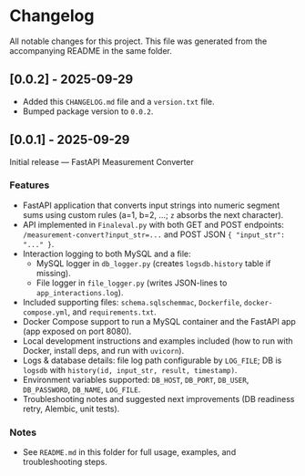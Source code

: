 # Changelog

All notable changes for this project. This file was generated from the accompanying README in the same folder.

## [0.0.2] - 2025-09-29
- Added this `CHANGELOG.md` file and a `version.txt` file.
- Bumped package version to `0.0.2`.

## [0.0.1] - 2025-09-29
Initial release — FastAPI Measurement Converter

### Features
- FastAPI application that converts input strings into numeric segment sums using custom rules (a=1, b=2, ...; `z` absorbs the next character).
- API implemented in `Finaleval.py` with both GET and POST endpoints: `/measurement-convert?input_str=...` and POST JSON `{ "input_str": "..." }`.
- Interaction logging to both MySQL and a file:
  - MySQL logger in `db_logger.py` (creates `logsdb.history` table if missing).
  - File logger in `file_logger.py` (writes JSON-lines to `app_interactions.log`).
- Included supporting files: `schema.sqlschemmac`, `Dockerfile`, `docker-compose.yml`, and `requirements.txt`.
- Docker Compose support to run a MySQL container and the FastAPI app (app exposed on port 8080).
- Local development instructions and examples included (how to run with Docker, install deps, and run with `uvicorn`).
- Logs & database details: file log path configurable by `LOG_FILE`; DB is `logsdb` with `history(id, input_str, result, timestamp)`.
- Environment variables supported: `DB_HOST`, `DB_PORT`, `DB_USER`, `DB_PASSWORD`, `DB_NAME`, `LOG_FILE`.
- Troubleshooting notes and suggested next improvements (DB readiness retry, Alembic, unit tests).

### Notes
- See `README.md` in this folder for full usage, examples, and troubleshooting steps.
